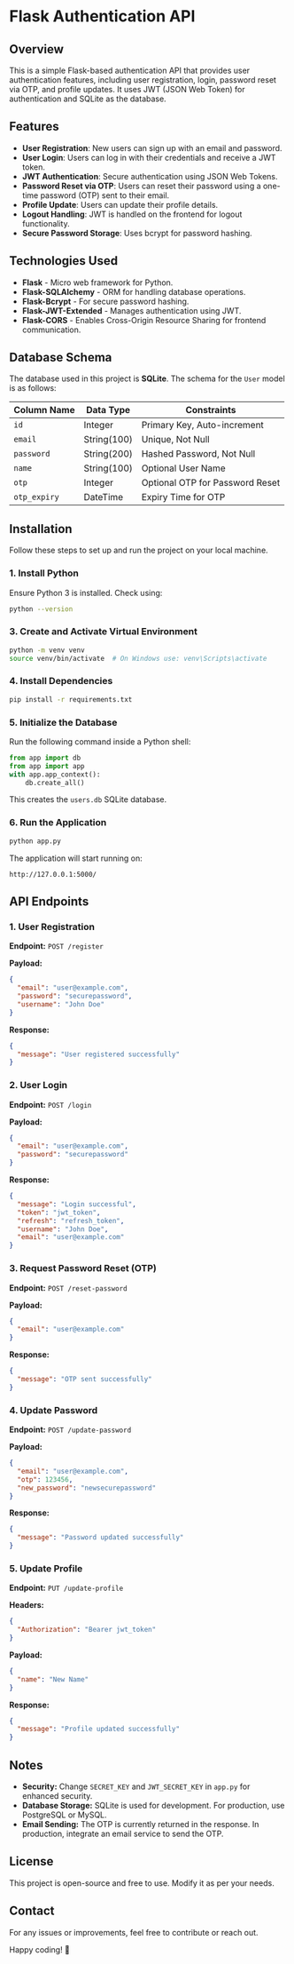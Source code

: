 # Flask Authentication API

## Overview
This is a simple Flask-based authentication API that provides user authentication features, including user registration, login, password reset via OTP, and profile updates. It uses JWT (JSON Web Token) for authentication and SQLite as the database.

## Features
- **User Registration**: New users can sign up with an email and password.
- **User Login**: Users can log in with their credentials and receive a JWT token.
- **JWT Authentication**: Secure authentication using JSON Web Tokens.
- **Password Reset via OTP**: Users can reset their password using a one-time password (OTP) sent to their email.
- **Profile Update**: Users can update their profile details.
- **Logout Handling**: JWT is handled on the frontend for logout functionality.
- **Secure Password Storage**: Uses bcrypt for password hashing.

## Technologies Used
- **Flask** - Micro web framework for Python.
- **Flask-SQLAlchemy** - ORM for handling database operations.
- **Flask-Bcrypt** - For secure password hashing.
- **Flask-JWT-Extended** - Manages authentication using JWT.
- **Flask-CORS** - Enables Cross-Origin Resource Sharing for frontend communication.

## Database Schema
The database used in this project is **SQLite**. The schema for the `User` model is as follows:

| Column Name   | Data Type     | Constraints                    |
|--------------|--------------|--------------------------------|
| `id`         | Integer       | Primary Key, Auto-increment   |
| `email`      | String(100)   | Unique, Not Null              |
| `password`   | String(200)   | Hashed Password, Not Null     |
| `name`       | String(100)   | Optional User Name            |
| `otp`        | Integer       | Optional OTP for Password Reset |
| `otp_expiry` | DateTime      | Expiry Time for OTP           |

## Installation
Follow these steps to set up and run the project on your local machine.

### 1. Install Python
Ensure Python 3 is installed. Check using:
```sh
python --version
```

<!-- ### 2. Clone the Repository
```sh
git clone https://github.com/your-repository/flask-auth-api.git
cd flask-auth-api
``` -->

### 3. Create and Activate Virtual Environment
```sh
python -m venv venv
source venv/bin/activate  # On Windows use: venv\Scripts\activate
```

### 4. Install Dependencies
```sh
pip install -r requirements.txt
```

### 5. Initialize the Database
Run the following command inside a Python shell:
```python
from app import db
from app import app
with app.app_context():
    db.create_all()
```
This creates the `users.db` SQLite database.

### 6. Run the Application
```sh
python app.py
```
The application will start running on:
```
http://127.0.0.1:5000/
```

## API Endpoints
### 1. User Registration
**Endpoint:** `POST /register`

**Payload:**
```json
{
  "email": "user@example.com",
  "password": "securepassword",
  "username": "John Doe"
}
```

**Response:**
```json
{
  "message": "User registered successfully"
}
```

### 2. User Login
**Endpoint:** `POST /login`

**Payload:**
```json
{
  "email": "user@example.com",
  "password": "securepassword"
}
```

**Response:**
```json
{
  "message": "Login successful",
  "token": "jwt_token",
  "refresh": "refresh_token",
  "username": "John Doe",
  "email": "user@example.com"
}
```

### 3. Request Password Reset (OTP)
**Endpoint:** `POST /reset-password`

**Payload:**
```json
{
  "email": "user@example.com"
}
```

**Response:**
```json
{
  "message": "OTP sent successfully"
}
```

### 4. Update Password
**Endpoint:** `POST /update-password`

**Payload:**
```json
{
  "email": "user@example.com",
  "otp": 123456,
  "new_password": "newsecurepassword"
}
```

**Response:**
```json
{
  "message": "Password updated successfully"
}
```

### 5. Update Profile
**Endpoint:** `PUT /update-profile`

**Headers:**
```json
{
  "Authorization": "Bearer jwt_token"
}
```

**Payload:**
```json
{
  "name": "New Name"
}
```

**Response:**
```json
{
  "message": "Profile updated successfully"
}
```

## Notes
- **Security:** Change `SECRET_KEY` and `JWT_SECRET_KEY` in `app.py` for enhanced security.
- **Database Storage:** SQLite is used for development. For production, use PostgreSQL or MySQL.
- **Email Sending:** The OTP is currently returned in the response. In production, integrate an email service to send the OTP.

## License
This project is open-source and free to use. Modify it as per your needs.

## Contact
For any issues or improvements, feel free to contribute or reach out.

Happy coding! 🚀


